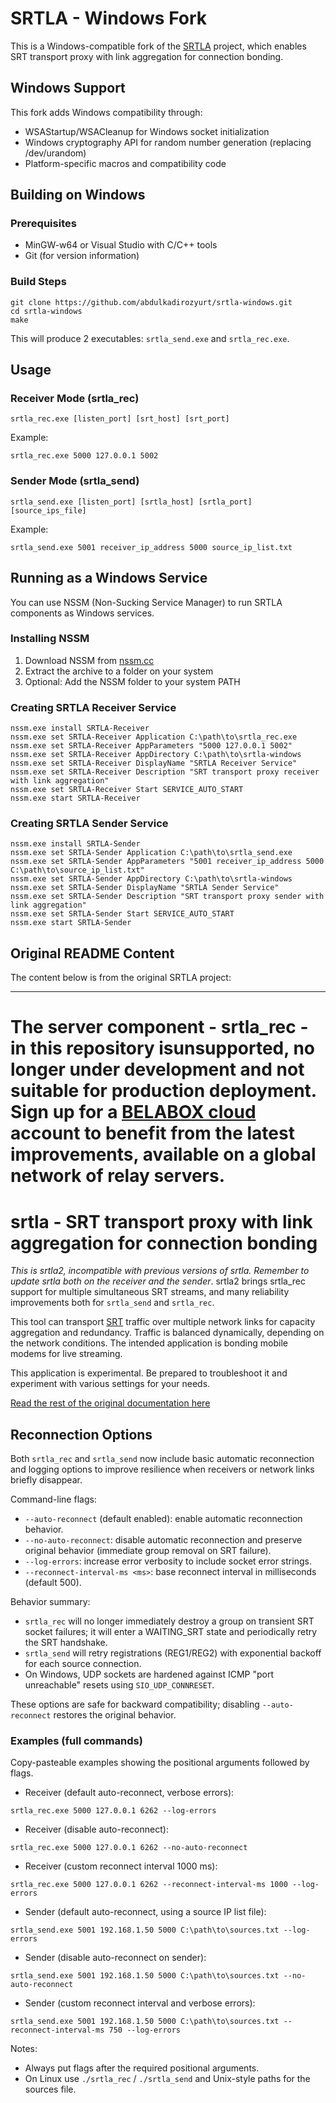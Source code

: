 # SRTLA - Windows Fork

This is a Windows-compatible fork of the [SRTLA](https://github.com/BELABOX/srtla) project, which enables SRT transport proxy with link aggregation for connection bonding.

## Windows Support

This fork adds Windows compatibility through:
- WSAStartup/WSACleanup for Windows socket initialization
- Windows cryptography API for random number generation (replacing /dev/urandom)
- Platform-specific macros and compatibility code

## Building on Windows

### Prerequisites
- MinGW-w64 or Visual Studio with C/C++ tools
- Git (for version information)

### Build Steps
```batch
git clone https://github.com/abdulkadirozyurt/srtla-windows.git
cd srtla-windows
make
```

This will produce 2 executables: `srtla_send.exe` and `srtla_rec.exe`.

## Usage

### Receiver Mode (srtla_rec)
```batch
srtla_rec.exe [listen_port] [srt_host] [srt_port]
```

Example:
```batch
srtla_rec.exe 5000 127.0.0.1 5002
```

### Sender Mode (srtla_send)
```batch
srtla_send.exe [listen_port] [srtla_host] [srtla_port] [source_ips_file]
```

Example:
```batch
srtla_send.exe 5001 receiver_ip_address 5000 source_ip_list.txt
```

## Running as a Windows Service

You can use NSSM (Non-Sucking Service Manager) to run SRTLA components as Windows services.

### Installing NSSM
1. Download NSSM from [nssm.cc](https://nssm.cc/download)
2. Extract the archive to a folder on your system
3. Optional: Add the NSSM folder to your system PATH

### Creating SRTLA Receiver Service
```batch
nssm.exe install SRTLA-Receiver
nssm.exe set SRTLA-Receiver Application C:\path\to\srtla_rec.exe
nssm.exe set SRTLA-Receiver AppParameters "5000 127.0.0.1 5002"
nssm.exe set SRTLA-Receiver AppDirectory C:\path\to\srtla-windows
nssm.exe set SRTLA-Receiver DisplayName "SRTLA Receiver Service"
nssm.exe set SRTLA-Receiver Description "SRT transport proxy receiver with link aggregation"
nssm.exe set SRTLA-Receiver Start SERVICE_AUTO_START
nssm.exe start SRTLA-Receiver
```

### Creating SRTLA Sender Service
```batch
nssm.exe install SRTLA-Sender
nssm.exe set SRTLA-Sender Application C:\path\to\srtla_send.exe
nssm.exe set SRTLA-Sender AppParameters "5001 receiver_ip_address 5000 C:\path\to\source_ip_list.txt"
nssm.exe set SRTLA-Sender AppDirectory C:\path\to\srtla-windows
nssm.exe set SRTLA-Sender DisplayName "SRTLA Sender Service"
nssm.exe set SRTLA-Sender Description "SRT transport proxy sender with link aggregation"
nssm.exe set SRTLA-Sender Start SERVICE_AUTO_START
nssm.exe start SRTLA-Sender
```

## Original README Content

The content below is from the original SRTLA project:

---

The server component - srtla_rec - in this repository isunsupported, no longer under development and not suitable for production deployment. Sign up for a [BELABOX cloud](https://belabox.net/cloud) account to benefit from the latest improvements, available on a global network of relay servers.
=====

srtla - SRT transport proxy with link aggregation for connection bonding
=====

*This is srtla2, incompatible with previous versions of srtla. Remember to update srtla both on the receiver and the sender*. srtla2 brings srtla_rec support for multiple simultaneous SRT streams, and many reliability improvements both for `srtla_send` and `srtla_rec`.

This tool can transport [SRT](https://github.com/Haivision/srt/) traffic over multiple network links for capacity aggregation and redundancy. Traffic is balanced dynamically, depending on the network conditions. The intended application is bonding mobile modems for live streaming.

This application is experimental. Be prepared to troubleshoot it and experiment with various settings for your needs.

[Read the rest of the original documentation here](https://github.com/BELABOX/srtla)

## Reconnection Options

Both `srtla_rec` and `srtla_send` now include basic automatic reconnection and logging options to improve resilience when receivers or network links briefly disappear.

Command-line flags:
- `--auto-reconnect` (default enabled): enable automatic reconnection behavior.
- `--no-auto-reconnect`: disable automatic reconnection and preserve original behavior (immediate group removal on SRT failure).
- `--log-errors`: increase error verbosity to include socket error strings.
- `--reconnect-interval-ms <ms>`: base reconnect interval in milliseconds (default 500).

Behavior summary:
- `srtla_rec` will no longer immediately destroy a group on transient SRT socket failures; it will enter a WAITING_SRT state and periodically retry the SRT handshake.
- `srtla_send` will retry registrations (REG1/REG2) with exponential backoff for each source connection.
- On Windows, UDP sockets are hardened against ICMP "port unreachable" resets using `SIO_UDP_CONNRESET`.

These options are safe for backward compatibility; disabling `--auto-reconnect` restores the original behavior.

### Examples (full commands)

Copy-pasteable examples showing the positional arguments followed by flags.

- Receiver (default auto-reconnect, verbose errors):

```batch
srtla_rec.exe 5000 127.0.0.1 6262 --log-errors
```

- Receiver (disable auto-reconnect):

```batch
srtla_rec.exe 5000 127.0.0.1 6262 --no-auto-reconnect
```

- Receiver (custom reconnect interval 1000 ms):

```batch
srtla_rec.exe 5000 127.0.0.1 6262 --reconnect-interval-ms 1000 --log-errors
```

- Sender (default auto-reconnect, using a source IP list file):

```batch
srtla_send.exe 5001 192.168.1.50 5000 C:\path\to\sources.txt --log-errors
```

- Sender (disable auto-reconnect on sender):

```batch
srtla_send.exe 5001 192.168.1.50 5000 C:\path\to\sources.txt --no-auto-reconnect
```

- Sender (custom reconnect interval and verbose errors):

```batch
srtla_send.exe 5001 192.168.1.50 5000 C:\path\to\sources.txt --reconnect-interval-ms 750 --log-errors
```

Notes:
- Always put flags after the required positional arguments.
- On Linux use `./srtla_rec` / `./srtla_send` and Unix-style paths for the sources file.
